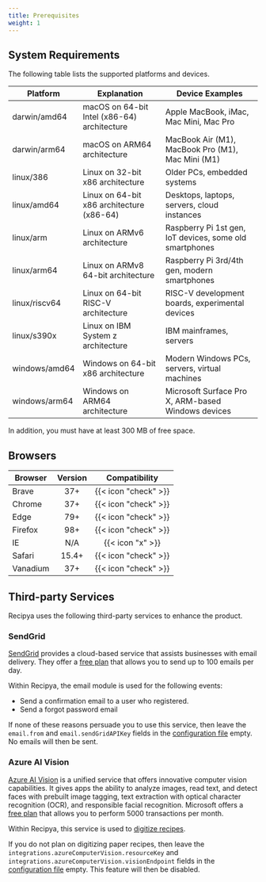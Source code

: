 ```yaml
---
title: Prerequisites
weight: 1
---
```


## System Requirements

The following table lists the supported platforms and devices.

| Platform      | Explanation                                  | Device Examples                                         |
|---------------|----------------------------------------------|---------------------------------------------------------|
| darwin/amd64  | macOS on 64-bit Intel (x86-64) architecture  | Apple MacBook, iMac, Mac Mini, Mac Pro                  |
| darwin/arm64  | macOS on ARM64 architecture                  | MacBook Air (M1), MacBook Pro (M1), Mac Mini (M1)       |
| linux/386     | Linux on 32-bit x86 architecture             | Older PCs, embedded systems                             |
| linux/amd64   | Linux on 64-bit x86 architecture (x86-64)    | Desktops, laptops, servers, cloud instances             |
| linux/arm     | Linux on ARMv6 architecture                  | Raspberry Pi 1st gen, IoT devices, some old smartphones |
| linux/arm64   | Linux on ARMv8 64-bit architecture           | Raspberry Pi 3rd/4th gen, modern smartphones            |
| linux/riscv64 | Linux on 64-bit RISC-V architecture          | RISC-V development boards, experimental devices         |
| linux/s390x   | Linux on IBM System z architecture           | IBM mainframes, servers                                 |
| windows/amd64 | Windows on 64-bit x86 architecture           | Modern Windows PCs, servers, virtual machines           |
| windows/arm64 | Windows on ARM64 architecture                | Microsoft Surface Pro X, ARM-based Windows devices      |

In addition, you must have at least 300 MB of free space.

## Browsers

| Browser  |  Version  |     Compatibility      |
|----------|:---------:|:----------------------:|
| Brave    |    37+    |  {{< icon "check" >}}  |
| Chrome   |    37+    |  {{< icon "check" >}}  |
| Edge     |    79+    |  {{< icon "check" >}}  |
| Firefox  |    98+    |  {{< icon "check" >}}  |
| IE       |    N/A    |    {{< icon "x" >}}    |
| Safari   |   15.4+   |  {{< icon "check" >}}  |
| Vanadium |    37+    |  {{< icon "check" >}}  |

## Third-party Services

Recipya uses the following third-party services to enhance the product.

### SendGrid

[SendGrid](https://sendgrid.com) provides a cloud-based service that assists businesses with email delivery.
They offer a [free plan](https://sendgrid.com/en-us/pricing) that allows you to send up to 100 emails per day.

Within Recipya, the email module is used for the following events:
- Send a confirmation email to a user who registered.
- Send a forgot password email

If none of these reasons persuade you to use this service, then leave the `email.from` and `email.sendGridAPIKey` fields
in the [configuration file](https://github.com/reaper47/recipya/blob/main/deploy/config.example.json) empty. No emails
will then be sent.

### Azure AI Vision

[Azure AI Vision](https://azure.microsoft.com/en-us/products/ai-services/ai-vision) is a unified service that offers 
innovative computer vision capabilities. It gives apps the ability to analyze images, read text, and detect faces 
with prebuilt image tagging, text extraction with optical character recognition (OCR), and responsible facial 
recognition. Microsoft offers a [free plan](https://azure.microsoft.com/en-us/pricing/details/cognitive-services/computer-vision/)
that allows you to perform 5000 transactions per month.

Within Recipya, this service is used to [digitize recipes](/guide/docs/features/recipes/add#scan).

If you do not plan on digitizing paper recipes, then leave the `integrations.azureComputerVision.resourceKey` and
`integrations.azureComputerVision.visionEndpoint` fields in the [configuration file](https://github.com/reaper47/recipya/blob/main/deploy/config.example.json) 
empty. This feature will then be disabled.
